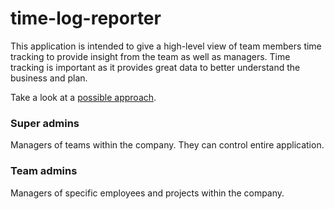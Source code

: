 # time-log-reporter

This application is intended to give a high-level view of team members time tracking to provide insight from the team as well as managers. Time tracking is important as it provides great data to better understand the business and plan.

Take a look at a [possible approach](https://www.getharvest.com/blog/2016/02/using-harvest-api-radical-transparency-clients-almanac/#more-13023).

### Super admins
Managers of teams within the company. They can control entire application.

### Team admins
Managers of specific employees and projects within the company.
